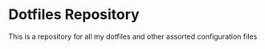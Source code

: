 # Dotfiles Repository 

This is a repository for all my dotfiles and other assorted configuration files